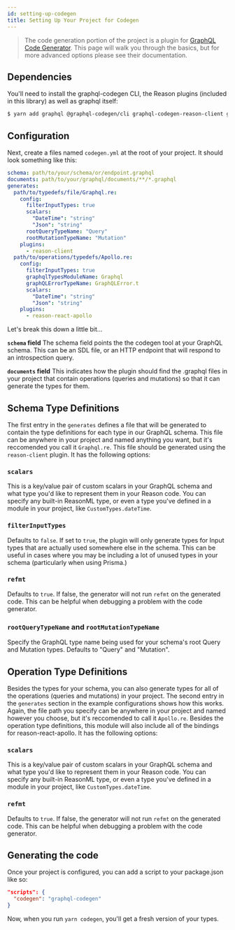 ```yaml
---
id: setting-up-codegen
title: Setting Up Your Project for Codegen
---
```


> The code generation portion of the project is a plugin for [GraphQL Code Generator](https://graphql-code-generator.com/). This page will walk you through the basics, but for more advanced options please see their documentation.

## Dependencies

You'll need to install the graphql-codegen CLI, the Reason plugins (included in this library) as well as graphql itself:

```bash
$ yarn add graphql @graphql-codegen/cli graphql-codegen-reason-client graphql-codegen-reason-react-apollo -D
```

## Configuration

Next, create a files named `codegen.yml` at the root of your project. It should look something like this:

```yml
schema: path/to/your/schema/or/endpoint.graphql
documents: path/to/your/graphql/documents/**/*.graphql
generates:
  path/to/typedefs/file/Graphql.re:
    config:
      filterInputTypes: true
      scalars:
        "DateTime": "string"
        "Json": "string"
      rootQueryTypeName: "Query"
      rootMutationTypeName: "Mutation"
    plugins:
      - reason-client
  path/to/operations/typedefs/Apollo.re:
    config:
      filterInputTypes: true
      graphqlTypesModuleName: Graphql
      graphQLErrorTypeName: GraphQLError.t
      scalars:
        "DateTime": "string"
        "Json": "string"
    plugins:
      - reason-react-apollo
```

Let's break this down a little bit...

**`schema` field**
The schema field points the the codegen tool at your GraphQL schema. This can be an SDL file, or an HTTP endpoint that will respond to an introspection query.

**`documents` field**
This indicates how the plugin should find the .graphql files in your project that contain operations (queries and mutations) so that it can generate the types for them.

## Schema Type Definitions

The first entry in the `generates` defines a file that will be generated to contain the type definitions for each type in our GraphQL schema. This file can be anywhere in your project and named anything you want, but it's reccomended you call it `Graphql.re`. This file should be generated using the `reason-client` plugin. It has the following options:

### `scalars`

This is a key/value pair of custom scalars in your GraphQL schema and what type you'd like to represent them in your Reason code. You can specify any built-in ReasonML type, or even a type you've defined in a module in your project, like `CustomTypes.dateTime`.

### `filterInputTypes`

Defaults to `false`. If set to `true`, the plugin will only generate types for Input types that are actually used somewhere else in the schema. This can be useful in cases where you may be including a lot of unused types in your schema (particularly when using Prisma.)

### `refmt`

Defaults to `true`. If false, the generator will not run `refmt` on the generated code. This can be helpful when debugging a problem with the code generator.

### `rootQueryTypeName` and `rootMutationTypeName`

Specify the GraphQL type name being used for your schema's root Query and Mutation types. Defaults to "Query" and "Mutation".

## Operation Type Definitions

Besides the types for your schema, you can also generate types for all of the operations (queries and mutations) in your project. The second entry in the `generates` section in the example configurations shows how this works. Again, the file path you specify can be anywhere in your project and named however you choose, but it's reccomended to call it `Apollo.re`. Besides the operation type definitions, this module will also include all of the bindings for reason-react-apollo. It has the following options:

### `scalars`

This is a key/value pair of custom scalars in your GraphQL schema and what type you'd like to represent them in your Reason code. You can specify any built-in ReasonML type, or even a type you've defined in a module in your project, like `CustomTypes.dateTime`.

### `refmt`

Defaults to `true`. If false, the generator will not run `refmt` on the generated code. This can be helpful when debugging a problem with the code generator.

## Generating the code

Once your project is configured, you can add a script to your package.json like so:

```json
"scripts": {
  "codegen": "graphql-codegen"
}
```

Now, when you run `yarn codegen`, you'll get a fresh version of your types.
